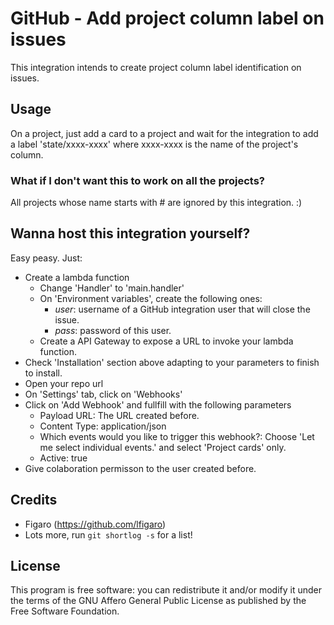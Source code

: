 # GitHub - Add project column label on issues

This integration intends to create project column label identification on issues.

## Usage

On a project, just add a card to a project and wait for the integration to add a label 'state/xxxx-xxxx' where xxxx-xxxx is the name of the project's column.

### What if I don't want this to work on all the projects?

All projects whose name starts with # are ignored by this integration. :)

## Wanna host this integration yourself?

Easy peasy. Just:

- Create a lambda function
	- Change 'Handler' to 'main.handler'
	- On 'Environment variables', create the following ones:
		- *user*: username of a GitHub integration user that will close the issue.
		- *pass*: password of this user.
	- Create a API Gateway to expose a URL to invoke your lambda function.
- Check 'Installation' section above adapting to your parameters to finish to install.
- Open your repo url
- On 'Settings' tab, click on 'Webhooks'
- Click on 'Add Webhook' and fullfill with the following parameters
	- Payload URL: The URL created before.
	- Content Type: application/json
	- Which events would you like to trigger this webhook?: Choose 'Let me select individual events.' and select 'Project cards' only.
	- Active: true
- Give colaboration permisson to the user created before.

## Credits

- Figaro (<https://github.com/lfigaro>)
- Lots more, run `git shortlog -s` for a list!

## License

This program is free software: you can redistribute it and/or modify it
under the terms of the GNU Affero General Public License as published by
the Free Software Foundation.
